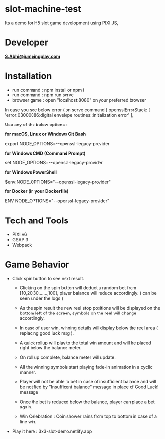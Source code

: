 # slot-machine-test

Its a demo for H5 slot game development using PIXI.JS,

# Developer

**S.Abhi@jumpingplay.com**

# Installation

- run command : npm install or npm i
- run command : npm run serve
- browser game : open "localhost:8080" on your preferred browser

In case you see below error ( on serve command )
opensslErrorStack: [ 'error:03000086:digital envelope routines::initialization error' ],

Use any of the below options :

**for macOS, Linux or Windows Git Bash**

export NODE_OPTIONS=--openssl-legacy-provider

**for Windows CMD (Command Prompt)**

set NODE_OPTIONS=--openssl-legacy-provider

**for Windows PowerShell**

$env:NODE_OPTIONS="--openssl-legacy-provider"

**for Docker (in your Dockerfile)**

ENV NODE_OPTIONS="--openssl-legacy-provider"

# Tech and Tools

- PIXI v6
- GSAP 3
- Webpack

# Game Behavior

- Click spin button to see next result.

  - Clicking on the spin button will deduct a random bet from [10,20,30.......,100], player balance will reduce accordingly. ( can be seen under the logs )
  - As the spin result the new reel stop positions will be displayed on the bottom left of the screen, symbols on the reel will change accordingly.

  - In case of user win, winning details will display below the reel area ( replacing good luck msg ).
  - A quick rollup will play to the total win amount and will be placed right below the balance meter.
  - On roll up complete, balance meter will update.
  - All the winning symbols start playing fade-in animation in a cyclic manner.

  - Player will not be able to bet in case of insufficient balance and will be notified by "Insufficent balance" message in place of Good Luck! message
  - Once the bet is reduced below the balance, player can place a bet again.

  - Win Celebration : Coin shower rains from top to bottom in case of a line win.


- Play it here :
    3x3-slot-demo.netlify.app
